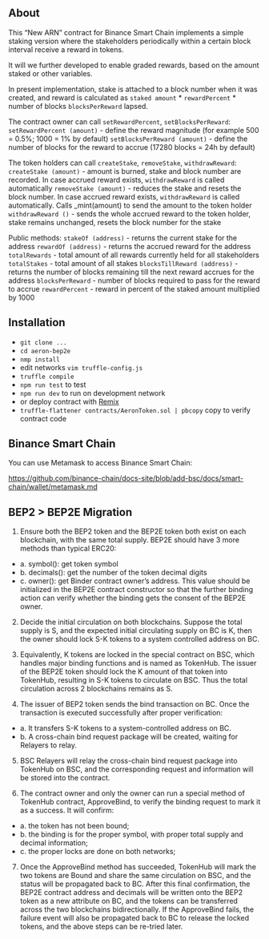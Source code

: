 ## About

This “New ARN” contract for Binance Smart Chain implements a simple staking version where the stakeholders periodically within a certain block interval receive a reward in tokens.

It will we further developed to enable graded rewards, based on the amount staked or other variables.

In present implementation, stake is attached to a block number when it was created, and reward is calculated as `staked amount` * `rewardPercent` * number of blocks `blocksPerReward` lapsed.

The contract owner can call `setRewardPercent`, `setBlocksPerReward`:
`setRewardPercent (amount)` - define the reward magnitude (for example 500 = 0.5%; 1000 = 1% by default)
`setBlocksPerReward (amount)` - define the number of blocks for the reward to accrue (17280 blocks = 24h by default)

The token holders can call `createStake`, `removeStake`, `withdrawReward`:
`createStake (amount)` - amount is burned, stake and block number are recorded. In case accrued reward exists, `withdrawReward` is called automatically
`removeStake (amount)` - reduces the stake and resets the block number. In case accrued reward exists, `withdrawReward` is called automatically. Calls _mint(amount) to send the amount to the token holder
`withdrawReward ()` - sends the whole accrued reward to the token holder, stake remains unchanged, resets the block number for the stake

Public methods:
`stakeOf (address)` - returns the current stake for the address
`rewardOf (address)` - returns the accrued reward for the address
`totalRewards` - total amount of all rewards currently held for all stakeholders
`totalStakes` - total amount of all stakes
`blocksTillReward (address)` - returns the number of blocks remaining till the next reward accrues for the address
`blocksPerReward` - number of blocks required to pass for the reward to accrue
`rewardPercent` - reward in percent of the staked amount multiplied by 1000


## Installation

- `git clone ...`
- `cd aeron-bep2e`
- `nmp install`
- edit networks `vim truffle-config.js`
- `truffle compile`
- `npm run test` to test
- `npm run dev` to run on development network
- or deploy contract with [Remix](https://remix.ethereum.org/)
- `truffle-flattener contracts/AeronToken.sol | pbcopy` copy to verify contract code


## Binance Smart Chain

You can use Metamask to access Binance Smart Chain:

https://github.com/binance-chain/docs-site/blob/add-bsc/docs/smart-chain/wallet/metamask.md


## BEP2 > BEP2E Migration

1. Ensure both the BEP2 token and the BEP2E token both exist on each blockchain, with
the same total supply. BEP2E should have 3 more methods than typical ERC20:
  - a. symbol(): get token symbol
  - b. decimals(): get the number of the token decimal digits
  - c. owner(): get Binder contract owner’s address. This value should be initialized in
  the BEP2E contract constructor so that the further binding action can verify
  whether the binding gets the consent of the BEP2E owner.

2. Decide the initial circulation on both blockchains. Suppose the total supply is S, and the
expected initial circulating supply on BC is K, then the owner should lock S-K tokens to a
system controlled address on BC.

3. Equivalently, K tokens are locked in the special contract on BSC, which handles major
binding functions and is named as TokenHub. The issuer of the BEP2E token should lock
the K amount of that token into TokenHub, resulting in S-K tokens to circulate on BSC.
Thus the total circulation across 2 blockchains remains as S.

4. The issuer of BEP2 token sends the bind transaction on BC. Once the transaction is
executed successfully after proper verification:
  - a. It transfers S-K tokens to a system-controlled address on BC.
  - b. A cross-chain bind request package will be created, waiting for Relayers to relay.

5. BSC Relayers will relay the cross-chain bind request package into TokenHub on BSC, and
the corresponding request and information will be stored into the contract.

6. The contract owner and only the owner can run a special method of TokenHub contract,
ApproveBind, to verify the binding request to mark it as a success. It will confirm:
  - a. the token has not been bound;
  - b. the binding is for the proper symbol, with proper total supply and decimal
  information;
  - c. the proper locks are done on both networks;

7. Once the ApproveBind method has succeeded, TokenHub will mark the two tokens are
Bound and share the same circulation on BSC, and the status will be propagated back to
BC. After this final confirmation, the BEP2E contract address and decimals will be
written onto the BEP2 token as a new attribute on BC, and the tokens can be transferred
across the two blockchains bidirectionally. If the ApproveBind fails, the failure event will
also be propagated back to BC to release the locked tokens, and the above steps can be
re-tried later.

